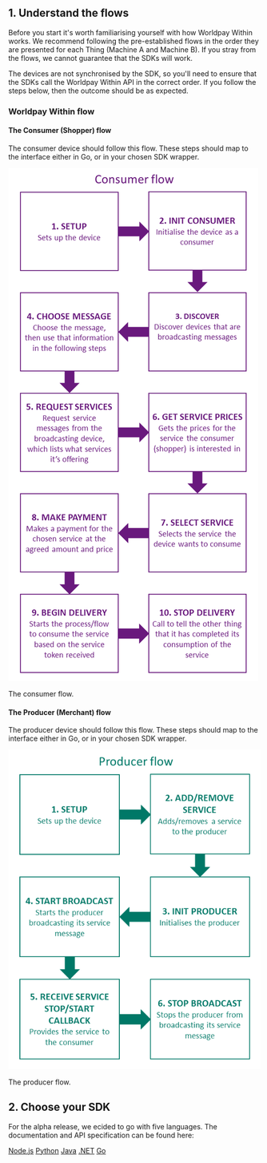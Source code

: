 ## 1\. Understand the flows

Before you start it's worth familiarising yourself with how Worldpay Within works. We recommend following the pre-established flows in the order they are presented for each Thing (Machine A and Machine B). If you stray from the flows, we cannot guarantee that the SDKs will work.

The devices are not synchronised by the SDK, so you'll need to ensure that the SDKs call the Worldpay Within API in the correct order. If you follow the steps below, then the outcome should be as expected.

### Worldpay Within flow

#### The Consumer (Shopper) flow
The consumer device should follow this flow. These steps should map to the interface either in Go, or in your chosen SDK wrapper.

![The flows of the producer and consumer](images/the-flows/consumer-flow.png)
<figcaption>The consumer flow.</figcaption>

#### The Producer (Merchant) flow
The producer device should follow this flow. These steps should map to the interface either in Go, or in your chosen SDK wrapper.

![The flows of the producer and consumer](images/the-flows/producer-flow.png)
<figcaption>The producer flow.</figcaption>

## 2\. Choose your SDK

For the alpha release, we ecided to go with five languages. The documentation and API specification can be found here:
<div class="download">
  <a class="md-button" href="../nodejs">Node.js</a>
  <a class="md-button" href="../python27">Python</a>
  <a class="md-button" href="../java">Java</a>
  <a class="md-button" href="../dotnet">.NET</a>
  <a class="md-button" href="../getting-started-with-go">Go</a>
</div>